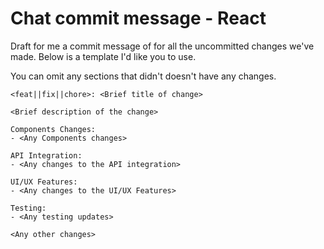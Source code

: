 # Chat commit message - React

Draft for me a commit message of for all the uncommitted changes we've made. Below is a template I'd like you to use.

You can omit any sections that didn't doesn't have any changes.

```
<feat||fix||chore>: <Brief title of change>

<Brief description of the change>

Components Changes:
- <Any Components changes>

API Integration:
- <Any changes to the API integration>

UI/UX Features:
- <Any changes to the UI/UX Features>

Testing:
- <Any testing updates>

<Any other changes>
```
